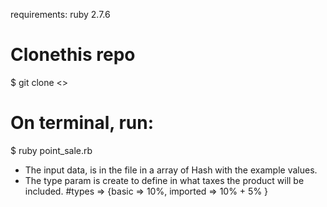 requirements: ruby 2.7.6

# Clonethis repo
$ git clone <>

# On terminal, run:
$ ruby point_sale.rb

- The input data, is in the file in a array of Hash with the example values.
- The type param is create to define in what taxes the product will be included.
#types => {basic => 10%, imported => 10% + 5% }